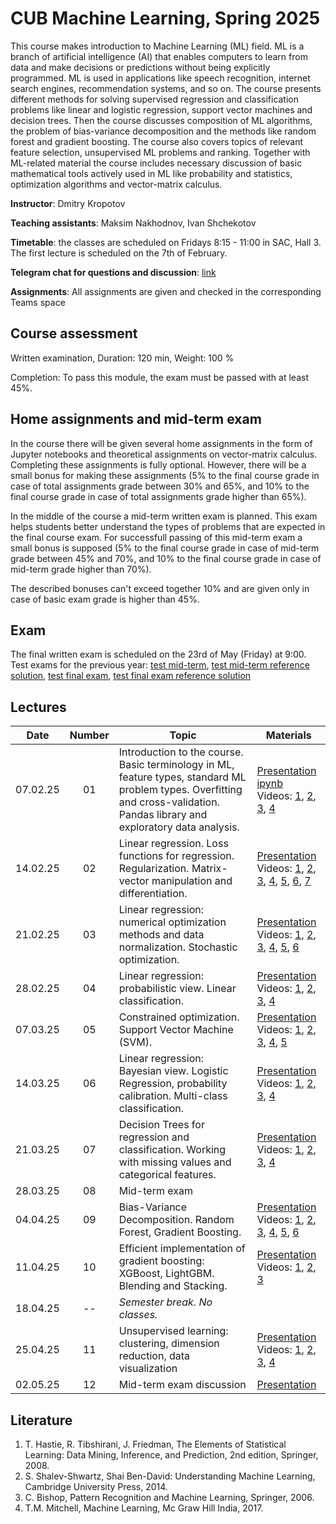 # CUB Machine Learning, Spring 2025

This course makes introduction to Machine Learning (ML) field. ML is a branch of artificial intelligence (AI) that enables computers to learn from data and make decisions or predictions without being explicitly programmed. ML is used in applications like speech recognition, internet search engines, recommendation systems, and so on. The course presents different methods for solving supervised regression and classification problems like linear and logistic regression, support vector machines and decision trees. Then the course discusses composition of ML algorithms, the problem of bias-variance decomposition and the methods like random forest and gradient boosting. The course also covers topics of relevant feature selection, unsupervised ML problems and ranking. Together with ML-related material the course includes necessary discussion of basic mathematical tools actively used in ML like probability and statistics, optimization algorithms and vector-matrix calculus. 

**Instructor**: Dmitry Kropotov

**Teaching assistants**: Maksim Nakhodnov, Ivan Shchekotov

**Timetable**: the classes are scheduled on Fridays 8:15 - 11:00 in SAC, Hall 3. The first lecture is scheduled on the 7th of February.

**Telegram chat for questions and discussion**: [link](https://t.me/+izhIIZ9W5Fs1NDM6)

**Assignments**: All assignments are given and checked in the corresponding Teams space

## Course assessment

Written examination, Duration: 120 min, Weight: 100 %

Completion: To pass this module, the exam must be passed with at least 45%.

## Home assignments and mid-term exam

In the course there will be given several home assignments in the form of Jupyter notebooks and theoretical assignments on vector-matrix calculus. Completing these assignments is fully optional. However, there will be a small bonus for making these assignments (5% to the final course grade in case of total assignments grade between 30% and 65%, and 10% to the final course grade in case of total assignments grade higher than 65%). 

In the middle of the course a mid-term written exam is planned. This exam helps students better understand the types of problems that are expected in the final course exam. For successfull passing of this mid-term exam a small bonus is supposed (5% to the final course grade in case of mid-term grade between 45% and 70%, and 10% to the final course grade in case of mid-term grade higher than 70%).

The described bonuses can't exceed together 10% and are given only in case of basic exam grade is higher than 45%.

## Exam 

The final written exam is scheduled on the 23rd of May (Friday) at 9:00. Test exams for the previous year: [test mid-term](Materials/midterm_exam_test.pdf), [test mid-term reference solution](Materials/midterm_exam_test_reference.pdf), [test final exam](Materials/exam_test.pdf), [test final exam reference solution](Materials/exam_test_reference.pdf)

## Lectures

| Date | Number | Topic | Materials |
| :---: | :---: | --- | --- |
| 07.02.25 | 01 | Introduction to the course. Basic terminology in ML, feature types, standard ML problem types. Overfitting and cross-validation. Pandas library and exploratory data analysis.	| [Presentation](Materials/01-intro.pptx)<br> [ipynb](https://colab.research.google.com/drive/1XBc5gGHwtK7gh-Ajft_1o2hB1tq9Pq5v?usp=sharing)<br> Videos: [1](https://player.vimeo.com/video/908116908?h=3f3f70101a&amp;badge=0&amp;autopause=0&amp;player_id=0&amp;app_id=58479), [2](https://player.vimeo.com/video/908117286?h=bc61876ce5&amp;badge=0&amp;autopause=0&amp;player_id=0&amp;app_id=58479), [3](https://player.vimeo.com/video/908117581?h=0e1d114484&amp;badge=0&amp;autopause=0&amp;player_id=0&amp;app_id=58479), [4](https://player.vimeo.com/video/908118001?h=2bb61615b3&amp;badge=0&amp;autopause=0&amp;player_id=0&amp;app_id=58479) |
| 14.02.25 | 02 | Linear regression. Loss functions for regression. Regularization. Matrix-vector manipulation and differentiation.	| [Presentation](Materials/02-linreg-diff.pptx)<br> Videos: [1](https://player.vimeo.com/video/911660805?h=083262749d&amp;badge=0&amp;autopause=0&amp;player_id=0&amp;app_id=58479), [2](https://player.vimeo.com/video/911661433?h=9afd6ead19&amp;badge=0&amp;autopause=0&amp;player_id=0&amp;app_id=58479), [3](https://player.vimeo.com/video/911663153?h=96abba6d75&amp;badge=0&amp;autopause=0&amp;player_id=0&amp;app_id=58479), [4](https://player.vimeo.com/video/914134535?h=e620483653&amp;badge=0&amp;autopause=0&amp;player_id=0&amp;app_id=58479), [5](https://player.vimeo.com/video/914136337?h=bb09deb776&amp;badge=0&amp;autopause=0&amp;player_id=0&amp;app_id=58479), [6](https://youtu.be/fU4z6iReJyg), [7](https://youtu.be/tlaBauP72nQ) |
| 21.02.25 | 03 | Linear regression: numerical optimization methods and data normalization. Stochastic optimization.	| [Presentation](Materials/03-linreg-optim-norm.pptx)<br> Videos: [1](https://player.vimeo.com/video/914135366?h=83b7790e52&amp;badge=0&amp;autopause=0&amp;player_id=0&amp;app_id=58479), [2](https://player.vimeo.com/video/914135974?h=1cc29f88e6&amp;badge=0&amp;autopause=0&amp;player_id=0&amp;app_id=58479), [3](https://player.vimeo.com/video/916211716?h=43452d4eab&amp;badge=0&amp;autopause=0&amp;player_id=0&amp;app_id=58479), [4](https://player.vimeo.com/video/916212036?h=cf9e3d0196&amp;badge=0&amp;autopause=0&amp;player_id=0&amp;app_id=58479), [5](https://player.vimeo.com/video/916212476?h=f76e8ca07f&amp;badge=0&amp;autopause=0&amp;player_id=0&amp;app_id=58479), [6](https://player.vimeo.com/video/916213126?h=cbf8e32e8b&amp;badge=0&amp;autopause=0&amp;player_id=0&amp;app_id=58479) |
| 28.02.25 | 04 | Linear regression: probabilistic view. Linear classification.	| [Presentation](Materials/04-linreg-prob-linclass.pptx)<br> Videos: [1](https://player.vimeo.com/video/914136487?h=95577d7d2f&amp;badge=0&amp;autopause=0&amp;player_id=0&amp;app_id=58479), [2](https://player.vimeo.com/video/914136707?h=4dd94c5ee7&amp;badge=0&amp;autopause=0&amp;player_id=0&amp;app_id=58479), [3](https://player.vimeo.com/video/915697217?h=5bc02b8674&amp;badge=0&amp;autopause=0&amp;player_id=0&amp;app_id=58479), [4](https://player.vimeo.com/video/915698609?h=d2c3105260&amp;badge=0&amp;autopause=0&amp;player_id=0&amp;app_id=58479) |
| 07.03.25 | 05 | Constrained optimization. Support Vector Machine (SVM).	| [Presentation](Materials/05-cond-opt-svm.pptx)<br> Videos: [1](https://player.vimeo.com/video/915694575?h=c3d4ea946c&amp;badge=0&amp;autopause=0&amp;player_id=0&amp;app_id=58479), [2](https://player.vimeo.com/video/915696075?h=85ca3a73bb&amp;badge=0&amp;autopause=0&amp;player_id=0&amp;app_id=58479), [3](https://player.vimeo.com/video/920683731?h=769dcbc592&amp;badge=0&amp;autopause=0&amp;player_id=0&amp;app_id=58479), [4](https://player.vimeo.com/video/920684597?h=4fb7df2a00&amp;badge=0&amp;autopause=0&amp;player_id=0&amp;app_id=58479), [5](https://player.vimeo.com/video/920685621?h=9c2b7a5dea&amp;badge=0&amp;autopause=0&amp;player_id=0&amp;app_id=58479) |
| 14.03.25 | 06 | Linear regression: Bayesian view. Logistic Regression, probability calibration. Multi-class classification. |  [Presentation](Materials/06-bayes-logreg-multiclass.pptx)<br> Videos: [1](https://player.vimeo.com/video/923723841?h=8015805703&amp;badge=0&amp;autopause=0&amp;player_id=0&amp;app_id=58479), [2](https://player.vimeo.com/video/923724058?h=aa49f1332d&amp;badge=0&amp;autopause=0&amp;player_id=0&amp;app_id=58479), [3](https://player.vimeo.com/video/923724135?h=3756d737a8&amp;badge=0&amp;autopause=0&amp;player_id=0&amp;app_id=58479), [4](https://player.vimeo.com/video/923723916?h=3e467950d1&amp;badge=0&amp;autopause=0&amp;player_id=0&amp;app_id=58479)  |
| 21.03.25 | 07 | Decision Trees for regression and classification. Working with missing values and categorical features. | [Presentation](Materials/07-decision-trees.pptx)<br> Videos: [1](https://player.vimeo.com/video/928466801?h=fabc6e4336&amp;badge=0&amp;autopause=0&amp;player_id=0&amp;app_id=58479), [2](https://player.vimeo.com/video/928467452?h=54288e605f&amp;badge=0&amp;autopause=0&amp;player_id=0&amp;app_id=58479), [3](https://player.vimeo.com/video/928467877?h=1665aedb69&amp;badge=0&amp;autopause=0&amp;player_id=0&amp;app_id=58479), [4](https://player.vimeo.com/video/928468224?h=1ec6545c1d&amp;badge=0&amp;autopause=0&amp;player_id=0&amp;app_id=58479)   |
| 28.03.25 | 08 | Mid-term exam |    |
| 04.04.25 | 09 | Bias-Variance Decomposition. Random Forest, Gradient Boosting. | [Presentation](Materials/09-bvd-rf-gb.pptx)<br> Videos: [1](https://player.vimeo.com/video/931031033?h=477004b30c&amp;badge=0&amp;autopause=0&amp;player_id=0&amp;app_id=58479), [2](https://player.vimeo.com/video/931031340?h=24a9173769&amp;badge=0&amp;autopause=0&amp;player_id=0&amp;app_id=58479), [3](https://player.vimeo.com/video/931032144?h=6af1ef6723&amp;badge=0&amp;autopause=0&amp;player_id=0&amp;app_id=58479), [4](https://player.vimeo.com/video/933860585?h=744d5cb4c3&amp;badge=0&amp;autopause=0&amp;player_id=0&amp;app_id=58479), [5](https://player.vimeo.com/video/933861720?h=383a451a5d&amp;badge=0&amp;autopause=0&amp;player_id=0&amp;app_id=58479), [6](https://player.vimeo.com/video/933862957?h=b90e30d40d&amp;badge=0&amp;autopause=0&amp;player_id=0&amp;app_id=58479)   |
| 11.04.25 | 10 | Efficient implementation of gradient boosting: XGBoost, LightGBM. Blending and Stacking. | [Presentation](Materials/10-gb-impl-stacking.pptx)<br> Videos: [1](https://player.vimeo.com/video/936211409?h=53a1ad4f2f&amp;badge=0&amp;autopause=0&amp;player_id=0&amp;app_id=58479), [2](https://player.vimeo.com/video/936211243?h=9940c3e16d&amp;badge=0&amp;autopause=0&amp;player_id=0&amp;app_id=58479), [3](https://player.vimeo.com/video/936211338?h=d73fec3f71&amp;badge=0&amp;autopause=0&amp;player_id=0&amp;app_id=58479)  |
| 18.04.25 | -- | *Semester break. No classes.*   |
| 25.04.25 | 11 | Unsupervised learning: clustering, dimension reduction, data visualization | [Presentation](Materials/11-unsupervised.pptx)<br> Videos: [1](https://player.vimeo.com/video/941993601?h=cdcf0289c8&amp;badge=0&amp;autopause=0&amp;player_id=0&amp;app_id=58479), [2](https://player.vimeo.com/video/941993669?h=e23794b902&amp;badge=0&amp;autopause=0&amp;player_id=0&amp;app_id=58479), [3](https://player.vimeo.com/video/941993750?h=67a21d8679&amp;badge=0&amp;autopause=0&amp;player_id=0&amp;app_id=58479), [4](https://player.vimeo.com/video/941993833?h=1287b51bca&amp;badge=0&amp;autopause=0&amp;player_id=0&amp;app_id=58479)
| 02.05.25 | 12 | Mid-term exam discussion | [Presentation](Materials/mid-term-discussion.pptx)

## Literature
1.	T. Hastie, R. Tibshirani, J. Friedman, The Elements of Statistical Learning: Data Mining, Inference, and Prediction, 2nd edition, Springer, 2008.
2.	S. Shalev-Shwartz, Shai Ben-David: Understanding Machine Learning, Cambridge University Press, 2014.
3.	C. Bishop, Pattern Recognition and Machine Learning, Springer, 2006.
4.	T.M. Mitchell, Machine Learning, Mc Graw Hill India, 2017.
